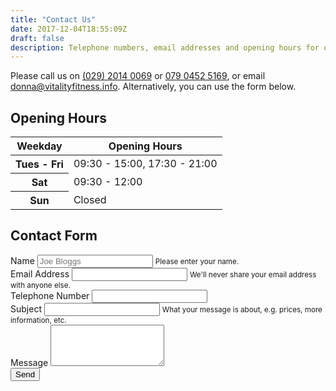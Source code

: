 ```yaml
---
title: "Contact Us"
date: 2017-12-04T18:55:09Z
draft: false
description: Telephone numbers, email addresses and opening hours for our sports massage clinic.
---
```


<script type="text/javascript">
  /* <![CDATA[ */
  goog_snippet_vars = function() {
    var w = window;
    w.google_conversion_id = 978238344;
    w.google_conversion_label = "FjqACIOernoQiPe60gM";
    w.google_remarketing_only = false;
  }
  // DO NOT CHANGE THE CODE BELOW.
  goog_report_conversion = function(url) {
    goog_snippet_vars();
    window.google_conversion_format = "3";
    var opt = new Object();
    opt.onload_callback = function() {
    if (typeof(url) != 'undefined') {
      window.location = url;
    }
  }
  var conv_handler = window['google_trackConversion'];
  if (typeof(conv_handler) == 'function') {
    conv_handler(opt);
  }
}
/* ]]> */
</script>
<script type="text/javascript" src="//www.googleadservices.com/pagead/conversion_async.js"></script>


Please call us on <a onclick="return gtag_report_conversion();" href="tel:+442920140069">(029) 2014 0069</a> or <a onclick="return gtag_report_conversion();" href="tel:+447904525169">079 0452 5169</a>, or email <a href="mailto:donna@vitalityfitness.info">donna@vitalityfitness.info</a>.  Alternatively, you can use the form below.

## Opening Hours

<table class="table table-striped">
  <thead>
    <tr>
      <th scope="col">Weekday</th>
      <th scope="col">Opening Hours</th>
    </tr>
  </thead>
  <tbody>
    <tr>
      <th scope="row">Tues - Fri</th>
      <td>09:30 - 15:00, 17:30 - 21:00</td>
    </tr>
    <tr>
      <th scope="row">Sat</th>
      <td>09:30 - 12:00</td>
    </tr>
    <tr>
      <th scope="row">Sun</th>
      <td>Closed</td>
    </tr>
  </tbody>
</table>

## Contact Form

<form action="https://formspree.io/donna@vitalityfitness.info" method="post">
  <input type="hidden" name="_next" value="http://www.cardiffsportsmassage.co.uk/contact-received">
  <div class="form-group">
    <label for="name">Name</label>
    <input type="text" class="form-control" name="name" maxlength="200" required aria-describedby="nameHelp" placeholder="Joe Bloggs">
    <small id="nameHelp" class="form-text text-muted">Please enter your name.</small>
  </div>
  <div class="form-group">
    <label for="email">Email Address</label>
    <input type="email" class="form-control" name="email" maxlength="200" required aria-describedby="emailHelp">
    <small id="emailHelp" class="form-text text-muted">We'll never share your email address with anyone else.</small>
  </div>
  <div class="form-group">
    <label for="telephone">Telephone Number</label>
    <input type="text" class="form-control" name="telephone" maxlength="200" required>
  </div>
  <div class="form-group">
    <label for="_subject">Subject</label>
    <input type="text" class="form-control" name="_subject" maxlength="200" aria-describedby="subjectHelp">
    <small id="subjectHelp" class="form-text text-muted">What your message is about, e.g. prices, more information, etc.</small>
  </div>
  <div class="form-group">
    <label for="message">Message</label>
    <textarea rows="4" class="form-control" name="message" maxlength="200" required></textarea>
  </div>
  <div class="form-group">
    <input class="btn btn-primary" type="submit" value="Send">
  </div>
</form>
